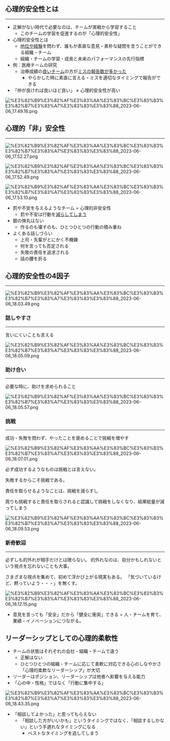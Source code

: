 
## 心理的安全性とは


---

- 正解がない時代で必要なのは、チームが実戦から学習すること
	- このチームの学習を促進するのが「心理的安全性」
- 心理的安全性とは
	- <u>地位や経験</u>を問わず、誰もが素直な意見・素朴な疑問を言うことができる組織・チーム
	- 組織・チームの学習・成長と未来のパフォーマンスの先行指標
- 例：医療チームの研究
	- 治療成績の<u>良いチーム</u>の方が<u>ミスの報告数が多かった</u>
		- やらかした時に素直に言える・ミスを適切なタイミングで報告ができる
- 「仲が良ければ良いほど良い」 ≠   心理的安全性が高い

![%E3%82%B9%E3%82%AF%E3%83%AA%E3%83%BC%E3%83%B3%E3%82%B7%E3%83%A7%E3%83%83%E3%83%88_2023-06-06_17.49.18.png](https://prod-files-secure.s3.us-west-2.amazonaws.com/521bfabc-4589-4023-af1d-c7e9f5922659/d1173057-a971-490c-b3bf-672e663b4db4/%E3%82%B9%E3%82%AF%E3%83%AA%E3%83%BC%E3%83%B3%E3%82%B7%E3%83%A7%E3%83%83%E3%83%88_2023-06-06_17.49.18.png?X-Amz-Algorithm=AWS4-HMAC-SHA256&X-Amz-Content-Sha256=UNSIGNED-PAYLOAD&X-Amz-Credential=AKIAT73L2G45HZZMZUHI%2F20240521%2Fus-west-2%2Fs3%2Faws4_request&X-Amz-Date=20240521T135832Z&X-Amz-Expires=3600&X-Amz-Signature=26f578bb615f104f767de91df98d2f438a8dc09dad58cba7f596bfc3f34cff44&X-Amz-SignedHeaders=host&x-id=GetObject)


## 心理的「非」安全性


---


![%E3%82%B9%E3%82%AF%E3%83%AA%E3%83%BC%E3%83%B3%E3%82%B7%E3%83%A7%E3%83%83%E3%83%88_2023-06-06_17.52.27.png](https://prod-files-secure.s3.us-west-2.amazonaws.com/521bfabc-4589-4023-af1d-c7e9f5922659/89aec5a8-80fe-4a94-90d0-8cb5effac72c/%E3%82%B9%E3%82%AF%E3%83%AA%E3%83%BC%E3%83%B3%E3%82%B7%E3%83%A7%E3%83%83%E3%83%88_2023-06-06_17.52.27.png?X-Amz-Algorithm=AWS4-HMAC-SHA256&X-Amz-Content-Sha256=UNSIGNED-PAYLOAD&X-Amz-Credential=AKIAT73L2G45HZZMZUHI%2F20240521%2Fus-west-2%2Fs3%2Faws4_request&X-Amz-Date=20240521T135835Z&X-Amz-Expires=3600&X-Amz-Signature=1dfc61672d55d03e23145b0cb1efe761c952757f6b57162db8ee26985bbdc5fd&X-Amz-SignedHeaders=host&x-id=GetObject)


![%E3%82%B9%E3%82%AF%E3%83%AA%E3%83%BC%E3%83%B3%E3%82%B7%E3%83%A7%E3%83%83%E3%83%88_2023-06-06_17.52.49.png](https://prod-files-secure.s3.us-west-2.amazonaws.com/521bfabc-4589-4023-af1d-c7e9f5922659/44215ad3-cd0c-44c9-b3ba-12807ed86fa1/%E3%82%B9%E3%82%AF%E3%83%AA%E3%83%BC%E3%83%B3%E3%82%B7%E3%83%A7%E3%83%83%E3%83%88_2023-06-06_17.52.49.png?X-Amz-Algorithm=AWS4-HMAC-SHA256&X-Amz-Content-Sha256=UNSIGNED-PAYLOAD&X-Amz-Credential=AKIAT73L2G45HZZMZUHI%2F20240521%2Fus-west-2%2Fs3%2Faws4_request&X-Amz-Date=20240521T135835Z&X-Amz-Expires=3600&X-Amz-Signature=9411252f56b838d078788e87abb2e9a620d57501a55a4da01df4998e618544b6&X-Amz-SignedHeaders=host&x-id=GetObject)


![%E3%82%B9%E3%82%AF%E3%83%AA%E3%83%BC%E3%83%B3%E3%82%B7%E3%83%A7%E3%83%83%E3%83%88_2023-06-06_17.53.10.png](https://prod-files-secure.s3.us-west-2.amazonaws.com/521bfabc-4589-4023-af1d-c7e9f5922659/4bfce796-6554-4eb9-a561-1b7e57ee7539/%E3%82%B9%E3%82%AF%E3%83%AA%E3%83%BC%E3%83%B3%E3%82%B7%E3%83%A7%E3%83%83%E3%83%88_2023-06-06_17.53.10.png?X-Amz-Algorithm=AWS4-HMAC-SHA256&X-Amz-Content-Sha256=UNSIGNED-PAYLOAD&X-Amz-Credential=AKIAT73L2G45HZZMZUHI%2F20240521%2Fus-west-2%2Fs3%2Faws4_request&X-Amz-Date=20240521T135835Z&X-Amz-Expires=3600&X-Amz-Signature=7548217361d8d7bc5fede0749a16ad109ad6668a224723765453e82896ea93c4&X-Amz-SignedHeaders=host&x-id=GetObject)

- 罰や不安を与えるようなチーム = 心理的非安全性
	- 罰や不安は行動を<u>減らしてしまう</u>
- 銀の弾丸はない
	- 作るのも壊すのも、ひとつひとつの行動の積み重ね
- よくある話しづらい
	- 上司・先輩がとにかく不機嫌
	- 何を言っても否定される
	- 失敗の責任を追求される
	- 話の腰を折る

## 心理的安全性の4因子


---


![%E3%82%B9%E3%82%AF%E3%83%AA%E3%83%BC%E3%83%B3%E3%82%B7%E3%83%A7%E3%83%83%E3%83%88_2023-06-06_18.03.49.png](https://prod-files-secure.s3.us-west-2.amazonaws.com/521bfabc-4589-4023-af1d-c7e9f5922659/863156f6-63e4-4360-bee0-c22c15e6f4f1/%E3%82%B9%E3%82%AF%E3%83%AA%E3%83%BC%E3%83%B3%E3%82%B7%E3%83%A7%E3%83%83%E3%83%88_2023-06-06_18.03.49.png?X-Amz-Algorithm=AWS4-HMAC-SHA256&X-Amz-Content-Sha256=UNSIGNED-PAYLOAD&X-Amz-Credential=AKIAT73L2G45HZZMZUHI%2F20240521%2Fus-west-2%2Fs3%2Faws4_request&X-Amz-Date=20240521T135832Z&X-Amz-Expires=3600&X-Amz-Signature=c5d0956ccbc9eb61a7f3e091d7876a39b25b1f6ebfa2ada4841c44f364e53fcb&X-Amz-SignedHeaders=host&x-id=GetObject)


### 話しやすさ


---


言いにくいことも言える


![%E3%82%B9%E3%82%AF%E3%83%AA%E3%83%BC%E3%83%B3%E3%82%B7%E3%83%A7%E3%83%83%E3%83%88_2023-06-06_18.05.09.png](https://prod-files-secure.s3.us-west-2.amazonaws.com/521bfabc-4589-4023-af1d-c7e9f5922659/f3ea95b1-5743-4295-83cf-1909700763b8/%E3%82%B9%E3%82%AF%E3%83%AA%E3%83%BC%E3%83%B3%E3%82%B7%E3%83%A7%E3%83%83%E3%83%88_2023-06-06_18.05.09.png?X-Amz-Algorithm=AWS4-HMAC-SHA256&X-Amz-Content-Sha256=UNSIGNED-PAYLOAD&X-Amz-Credential=AKIAT73L2G45HZZMZUHI%2F20240521%2Fus-west-2%2Fs3%2Faws4_request&X-Amz-Date=20240521T135832Z&X-Amz-Expires=3600&X-Amz-Signature=2a43f7a8c01485059f78db5f69f4de63a95883711bbaacc44f6483a8e1d084e5&X-Amz-SignedHeaders=host&x-id=GetObject)


### 助け合い


---


必要な時に、助けを求められること


![%E3%82%B9%E3%82%AF%E3%83%AA%E3%83%BC%E3%83%B3%E3%82%B7%E3%83%A7%E3%83%83%E3%83%88_2023-06-06_18.05.57.png](https://prod-files-secure.s3.us-west-2.amazonaws.com/521bfabc-4589-4023-af1d-c7e9f5922659/9d4c3005-dd89-4657-9309-d630dd5ba546/%E3%82%B9%E3%82%AF%E3%83%AA%E3%83%BC%E3%83%B3%E3%82%B7%E3%83%A7%E3%83%83%E3%83%88_2023-06-06_18.05.57.png?X-Amz-Algorithm=AWS4-HMAC-SHA256&X-Amz-Content-Sha256=UNSIGNED-PAYLOAD&X-Amz-Credential=AKIAT73L2G45HZZMZUHI%2F20240521%2Fus-west-2%2Fs3%2Faws4_request&X-Amz-Date=20240521T135832Z&X-Amz-Expires=3600&X-Amz-Signature=e53a4be5cddc9fc3112d470b8ee25058f89fe90dc844e6b694c543babcf02d7d&X-Amz-SignedHeaders=host&x-id=GetObject)


### 挑戦


---


成功・失敗を問わず、やったことを褒めることで挑戦を増やす


![%E3%82%B9%E3%82%AF%E3%83%AA%E3%83%BC%E3%83%B3%E3%82%B7%E3%83%A7%E3%83%83%E3%83%88_2023-06-06_18.07.01.png](https://prod-files-secure.s3.us-west-2.amazonaws.com/521bfabc-4589-4023-af1d-c7e9f5922659/3b521a3e-ed7a-4989-9bb5-d713b22aefcd/%E3%82%B9%E3%82%AF%E3%83%AA%E3%83%BC%E3%83%B3%E3%82%B7%E3%83%A7%E3%83%83%E3%83%88_2023-06-06_18.07.01.png?X-Amz-Algorithm=AWS4-HMAC-SHA256&X-Amz-Content-Sha256=UNSIGNED-PAYLOAD&X-Amz-Credential=AKIAT73L2G45HZZMZUHI%2F20240521%2Fus-west-2%2Fs3%2Faws4_request&X-Amz-Date=20240521T135832Z&X-Amz-Expires=3600&X-Amz-Signature=f56ebc51e1ee9841b829cdd77f20251607c03552fc6764dee3e5f5f75517e406&X-Amz-SignedHeaders=host&x-id=GetObject)


必ず成功するようなものは挑戦とは言えない。


失敗するからこそ挑戦である。


責任を取らせるようなことは、挑戦を減らすし


周りも挑戦すると責任を取らされると認識して挑戦をしなくなり、結果総量が減ってしまう


![%E3%82%B9%E3%82%AF%E3%83%AA%E3%83%BC%E3%83%B3%E3%82%B7%E3%83%A7%E3%83%83%E3%83%88_2023-06-06_18.09.53.png](https://prod-files-secure.s3.us-west-2.amazonaws.com/521bfabc-4589-4023-af1d-c7e9f5922659/521ee210-6b54-4db1-95f6-8eff4243a36f/%E3%82%B9%E3%82%AF%E3%83%AA%E3%83%BC%E3%83%B3%E3%82%B7%E3%83%A7%E3%83%83%E3%83%88_2023-06-06_18.09.53.png?X-Amz-Algorithm=AWS4-HMAC-SHA256&X-Amz-Content-Sha256=UNSIGNED-PAYLOAD&X-Amz-Credential=AKIAT73L2G45HZZMZUHI%2F20240521%2Fus-west-2%2Fs3%2Faws4_request&X-Amz-Date=20240521T135832Z&X-Amz-Expires=3600&X-Amz-Signature=1fcfb48316a77def4f57dcdcda9c7ac537413eabaf9d3136c88540b2d4e6f6ac&X-Amz-SignedHeaders=host&x-id=GetObject)


### 新奇歓迎


---


必ずしも的外れが相手だけとは限らない。
的外れなのは、自分かもしれないという視点を忘れないことも大事。


さまざまな視点を集めて、初めて浮かび上がる現実もある。
「気づいているけど、黙っていよう・・・」を無くす。


![%E3%82%B9%E3%82%AF%E3%83%AA%E3%83%BC%E3%83%B3%E3%82%B7%E3%83%A7%E3%83%83%E3%83%88_2023-06-06_18.12.15.png](https://prod-files-secure.s3.us-west-2.amazonaws.com/521bfabc-4589-4023-af1d-c7e9f5922659/372c7f85-d167-44ab-a960-d7f40aacdafe/%E3%82%B9%E3%82%AF%E3%83%AA%E3%83%BC%E3%83%B3%E3%82%B7%E3%83%A7%E3%83%83%E3%83%88_2023-06-06_18.12.15.png?X-Amz-Algorithm=AWS4-HMAC-SHA256&X-Amz-Content-Sha256=UNSIGNED-PAYLOAD&X-Amz-Credential=AKIAT73L2G45HZZMZUHI%2F20240521%2Fus-west-2%2Fs3%2Faws4_request&X-Amz-Date=20240521T135832Z&X-Amz-Expires=3600&X-Amz-Signature=d8bdfe6477679a682643e21e1a7ce765f210a418c081b3a6499611b32f2abdab&X-Amz-SignedHeaders=host&x-id=GetObject)

- 意見を言っても「安全」だから「健全に衝突」できる = 人・チームを育て、業績・イノベーションにつながる。

## リーダーシップとしての心理的柔軟性

- チームの状態はそれぞれの会社・組織・チームで違う
	- 正解はない
	- ひとつひとつの組織・チームに応じて柔軟に対応できる心のしなやかさ「心理的柔軟なリーダーシップ」が大切
- リーダーはポジション、リーダーシップは他者へ影響を与える能力
- 「心の中・性格」ではなく「行動に集中する」

![%E3%82%B9%E3%82%AF%E3%83%AA%E3%83%BC%E3%83%B3%E3%82%B7%E3%83%A7%E3%83%83%E3%83%88_2023-06-06_18.43.35.png](https://prod-files-secure.s3.us-west-2.amazonaws.com/521bfabc-4589-4023-af1d-c7e9f5922659/b2fa8d77-d87e-4a4a-960a-32f7cb826e48/%E3%82%B9%E3%82%AF%E3%83%AA%E3%83%BC%E3%83%B3%E3%82%B7%E3%83%A7%E3%83%83%E3%83%88_2023-06-06_18.43.35.png?X-Amz-Algorithm=AWS4-HMAC-SHA256&X-Amz-Content-Sha256=UNSIGNED-PAYLOAD&X-Amz-Credential=AKIAT73L2G45HZZMZUHI%2F20240521%2Fus-west-2%2Fs3%2Faws4_request&X-Amz-Date=20240521T135832Z&X-Amz-Expires=3600&X-Amz-Signature=beae8f8053337b8920459a6d5e38099ba3cde5c33d492feb5a307e7e7fa2eddf&X-Amz-SignedHeaders=host&x-id=GetObject)

- 「相談してよかった」と思ってもらえない
	- 「相談した方がいいかも」というタイミングではなく、「相談するしかない」という手遅れなタイミングになる
		- ベストなタイミングを逃してしまう
